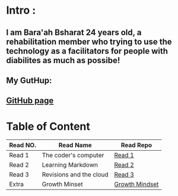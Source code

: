 
# Intro : 
## I am Bara'ah Bsharat 24 years old, a rehabilitation member who trying to use the technology as a facilitators for people with diabilites as much as possibe!
## My GutHup: 
##  [GitHub page](https://github.com/Baraahbsharat)

# Table of Content 
Read NO.     | Read Name     | Read Repo
------------ | ------------- | ------------
Read 1 |The coder's computer |[Read 1](https://baraahbsharat.github.io/reading-notes/Read1)
Read 2 | Learning Markdown |[Read 2](https://baraahbsharat.github.io/reading-notes/Read2)
Read 3 | Revisions and the cloud|[ Read 3](https://baraahbsharat.github.io/reading-notes/Read3)
Extra |Growth Minset |[ Growth Mindset](https://baraahbsharat.github.io/reading-notes/Extra) 





